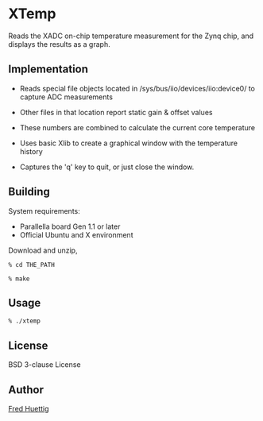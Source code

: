 # XTemp

Reads the XADC on-chip temperature measurement for the Zynq chip, and
displays the results as a graph.

## Implementation

* Reads special file objects located in /sys/bus/iio/devices/iio:device0/ to
capture ADC measurements

* Other files in that location report static gain & offset values

* These numbers are combined to calculate the current core temperature

* Uses basic Xlib to create a graphical window with the temperature history

* Captures the 'q' key to quit, or just close the window.

## Building

System requirements:

* Parallella board Gen 1.1 or later
* Official Ubuntu and X environment

Download and unzip,

``% cd THE_PATH``

``% make``

## Usage

``% ./xtemp``

## License

BSD 3-clause License

## Author

[Fred Huettig](mailto:Fred@Adapteva.com)

